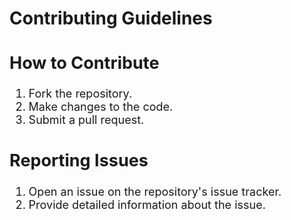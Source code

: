 <h1>Contributing Guidelines</h1>
<font size="4">
<h2>How to Contribute</h2>
<ol>
<li>Fork the repository.</li>
<li>Make changes to the code.</li>
<li>Submit a pull request.</li>
</ol>
<h2>Reporting Issues</h2>
<ol>
<li>Open an issue on the repository's issue tracker.</li>
<li>Provide detailed information about the issue.</li>
</ol>